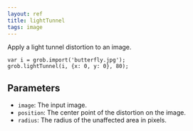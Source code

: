 ```yaml
---
layout: ref
title: lightTunnel
tags: image
---
```

Apply a light tunnel distortion to an image.

    var i = grob.import('butterfly.jpg');
    grob.lightTunnel(i, {x: 0, y: 0}, 80);

## Parameters
- `image`: The input image.
- `position`: The center point of the distortion on the image.
- `radius`: The radius of the unaffected area in pixels.
